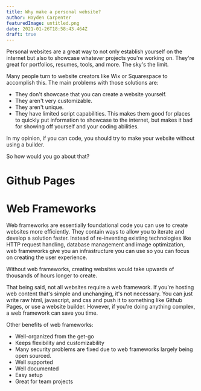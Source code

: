 ```yaml
---
title: Why make a personal website?
author: Hayden Carpenter
featuredImage: untitled.png
date: 2021-01-26T18:58:43.464Z
draft: true
---
```

Personal websites are a great way to not only establish yourself on the internet but also to showcase whatever projects you're working on. They're great for portfolios, resumes, tools, and more. The sky's the limit.

Many people turn to website creators like Wix or Squarespace to accomplish this. The main problems with those solutions are:
* They don't showcase that you can create a website yourself.
* They aren't very customizable.
* They aren't unique.
* They have limited script capabilities.
This makes them good for places to quickly put information to showcase to the internet, but makes it bad for showing off yourself and your coding abilities. 

In my opinion, if you can code, you should try to make your website without using a builder.

So how would you go about that?

# Github Pages



# Web Frameworks
Web frameworks are essentially foundational code you can use to create websites more efficiently. They contain ways to allow you to iterate and develop a solution faster. Instead of re-inventing existing technologies like HTTP request handling, database management and image optimization, web frameworks give you an infrastructure you can use so you can focus on creating the user experience.

Without web frameworks, creating websites would take upwards of thousands of hours longer to create.

That being said, not all websites require a web framework. If you're hosting web content that's simple and unchanging, it's not necessary. You can just write raw html, javascript, and css and push it to something like Github Pages, or use a website builder. However, if you're doing anything complex, a web framework can save you time.

Other benefits of web frameworks:
* Well-organized from the get-go
* Keeps flexibility and customizability 
* Many security problems are fixed due to web frameworks largely being open sourced.
* Well supported
* Well documented
* Easy setup
* Great for team projects
